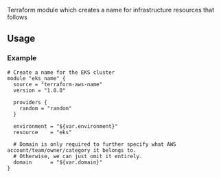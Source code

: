 Terraform module which creates a name for infrastructure resources that follows

## Usage

### Example

```hcl
# Create a name for the EKS cluster
module "eks_name" {
  source = "terraform-aws-name"
  version = "1.0.0"

  providers {
    random = "random"
  }

  environment = "${var.environment}"
  resource    = "eks"

  # Domain is only required to further specify what AWS account/team/owner/category it belongs to.
  # Otherwise, we can just omit it entirely.
  domain      = "${var.domain}"
}
```

